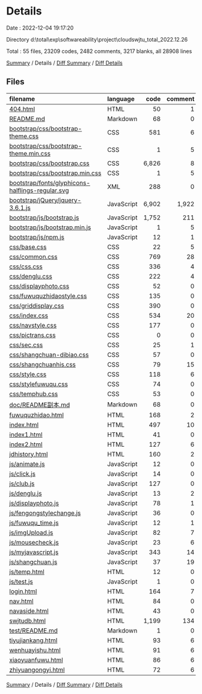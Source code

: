 # Details

Date : 2022-12-04 19:17:20

Directory d:\\total\\exp\\softwareability\\project\\cloudswjtu_total_2022.12.26

Total : 55 files,  23209 codes, 2482 comments, 3217 blanks, all 28908 lines

[Summary](results.md) / Details / [Diff Summary](diff.md) / [Diff Details](diff-details.md)

## Files
| filename | language | code | comment | blank | total |
| :--- | :--- | ---: | ---: | ---: | ---: |
| [404.html](/404.html) | HTML | 50 | 1 | 12 | 63 |
| [README.md](/README.md) | Markdown | 68 | 0 | 42 | 110 |
| [bootstrap/css/bootstrap-theme.css](/bootstrap/css/bootstrap-theme.css) | CSS | 581 | 6 | 0 | 587 |
| [bootstrap/css/bootstrap-theme.min.css](/bootstrap/css/bootstrap-theme.min.css) | CSS | 1 | 5 | 0 | 6 |
| [bootstrap/css/bootstrap.css](/bootstrap/css/bootstrap.css) | CSS | 6,826 | 8 | 0 | 6,834 |
| [bootstrap/css/bootstrap.min.css](/bootstrap/css/bootstrap.min.css) | CSS | 1 | 5 | 0 | 6 |
| [bootstrap/fonts/glyphicons-halflings-regular.svg](/bootstrap/fonts/glyphicons-halflings-regular.svg) | XML | 288 | 0 | 0 | 288 |
| [bootstrap/jQuery/jquery-3.6.1.js](/bootstrap/jQuery/jquery-3.6.1.js) | JavaScript | 6,902 | 1,922 | 2,086 | 10,910 |
| [bootstrap/js/bootstrap.js](/bootstrap/js/bootstrap.js) | JavaScript | 1,752 | 211 | 618 | 2,581 |
| [bootstrap/js/bootstrap.min.js](/bootstrap/js/bootstrap.min.js) | JavaScript | 1 | 5 | 0 | 6 |
| [bootstrap/js/npm.js](/bootstrap/js/npm.js) | JavaScript | 12 | 1 | 0 | 13 |
| [css/base.css](/css/base.css) | CSS | 22 | 5 | 3 | 30 |
| [css/common.css](/css/common.css) | CSS | 769 | 28 | 26 | 823 |
| [css/css.css](/css/css.css) | CSS | 336 | 4 | 10 | 350 |
| [css/denglu.css](/css/denglu.css) | CSS | 222 | 4 | 38 | 264 |
| [css/displayphoto.css](/css/displayphoto.css) | CSS | 52 | 0 | 7 | 59 |
| [css/fuwuquzhidaostyle.css](/css/fuwuquzhidaostyle.css) | CSS | 135 | 0 | 3 | 138 |
| [css/griddisplay.css](/css/griddisplay.css) | CSS | 390 | 0 | 46 | 436 |
| [css/index.css](/css/index.css) | CSS | 534 | 20 | 98 | 652 |
| [css/navstyle.css](/css/navstyle.css) | CSS | 177 | 0 | 2 | 179 |
| [css/pictrans.css](/css/pictrans.css) | CSS | 0 | 0 | 1 | 1 |
| [css/sec.css](/css/sec.css) | CSS | 25 | 1 | 2 | 28 |
| [css/shangchuan-dibiao.css](/css/shangchuan-dibiao.css) | CSS | 57 | 0 | 8 | 65 |
| [css/shangchuanhis.css](/css/shangchuanhis.css) | CSS | 79 | 15 | 18 | 112 |
| [css/style.css](/css/style.css) | CSS | 118 | 6 | 2 | 126 |
| [css/stylefuwuqu.css](/css/stylefuwuqu.css) | CSS | 74 | 0 | 7 | 81 |
| [css/temphub.css](/css/temphub.css) | CSS | 53 | 0 | 1 | 54 |
| [doc/README副本.md](/doc/README%E5%89%AF%E6%9C%AC.md) | Markdown | 68 | 0 | 42 | 110 |
| [fuwuquzhidao.html](/fuwuquzhidao.html) | HTML | 168 | 2 | 11 | 181 |
| [index.html](/index.html) | HTML | 497 | 10 | 11 | 518 |
| [index1.html](/index1.html) | HTML | 41 | 0 | 3 | 44 |
| [index2.html](/index2.html) | HTML | 127 | 6 | 12 | 145 |
| [jdhistory.html](/jdhistory.html) | HTML | 160 | 2 | 12 | 174 |
| [js/animate.js](/js/animate.js) | JavaScript | 12 | 0 | 1 | 13 |
| [js/click.js](/js/click.js) | JavaScript | 14 | 0 | 0 | 14 |
| [js/club.js](/js/club.js) | JavaScript | 127 | 0 | 7 | 134 |
| [js/denglu.js](/js/denglu.js) | JavaScript | 13 | 2 | 2 | 17 |
| [js/displayphoto.js](/js/displayphoto.js) | JavaScript | 78 | 1 | 7 | 86 |
| [js/fengongstylechange.js](/js/fengongstylechange.js) | JavaScript | 36 | 0 | 0 | 36 |
| [js/fuwuqu_time.js](/js/fuwuqu_time.js) | JavaScript | 12 | 1 | 0 | 13 |
| [js/imgUpload.js](/js/imgUpload.js) | JavaScript | 82 | 7 | 7 | 96 |
| [js/mousecheck.js](/js/mousecheck.js) | JavaScript | 23 | 6 | 1 | 30 |
| [js/myjavascript.js](/js/myjavascript.js) | JavaScript | 343 | 14 | 7 | 364 |
| [js/shangchuan.js](/js/shangchuan.js) | JavaScript | 37 | 19 | 7 | 63 |
| [js/temp.html](/js/temp.html) | HTML | 12 | 0 | 6 | 18 |
| [js/test.js](/js/test.js) | JavaScript | 1 | 0 | 1 | 2 |
| [login.html](/login.html) | HTML | 164 | 7 | 23 | 194 |
| [nav.html](/nav.html) | HTML | 84 | 0 | 2 | 86 |
| [navaside.html](/navaside.html) | HTML | 43 | 0 | 0 | 43 |
| [swjtudb.html](/swjtudb.html) | HTML | 1,199 | 134 | 11 | 1,344 |
| [test/README.md](/test/README.md) | Markdown | 1 | 0 | 0 | 1 |
| [tiyujiankang.html](/tiyujiankang.html) | HTML | 93 | 6 | 4 | 103 |
| [wenhuayishu.html](/wenhuayishu.html) | HTML | 91 | 6 | 3 | 100 |
| [xiaoyuanfuwu.html](/xiaoyuanfuwu.html) | HTML | 86 | 6 | 3 | 95 |
| [zhiyuangongyi.html](/zhiyuangongyi.html) | HTML | 72 | 6 | 4 | 82 |

[Summary](results.md) / Details / [Diff Summary](diff.md) / [Diff Details](diff-details.md)